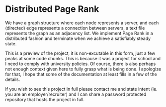 # Distributed Page Rank

We have a graph structure where each node represents a server, and each (directed) edge represents a connection between servers, a text file represents the graph as an adjacency list. We implement Page Rank in a distributed fashion and terminate when we achieve a satisfiably steady state.

This is a preview of the project, it is non-excutable in this form, just a few peaks at some code chunks. This is because it was a project for school and I need to comply with university policies. Of course, there is also perhaps not enough context given here to fully grasp what is being done. I apologize for that, I hope that some of the documentation at least fills in a few of the details.

If you wish to see this project in full please contact me and state intent (ie. you are an employer/recruiter) and I can share a password protected repository that hosts the project in full.
